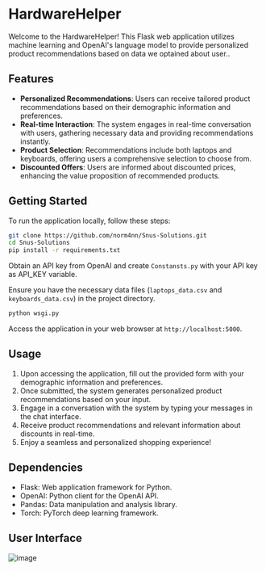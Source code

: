 # HardwareHelper

Welcome to the HardwareHelper! This Flask web application utilizes machine learning and OpenAI's language model to provide personalized product recommendations based on data we optained about user..

## Features

- **Personalized Recommendations**: Users can receive tailored product recommendations based on their demographic information and preferences.
- **Real-time Interaction**: The system engages in real-time conversation with users, gathering necessary data and providing recommendations instantly.
- **Product Selection**: Recommendations include both laptops and keyboards, offering users a comprehensive selection to choose from.
- **Discounted Offers**: Users are informed about discounted prices, enhancing the value proposition of recommended products.

## Getting Started

To run the application locally, follow these steps:

```bash
git clone https://github.com/norm4nn/Snus-Solutions.git
cd Snus-Solutions
pip install -r requirements.txt
```

Obtain an API key from OpenAI and create `Constansts.py` with your API key as API_KEY variable.

Ensure you have the necessary data files (`laptops_data.csv` and `keyboards_data.csv`) in the project directory.

```bash
python wsgi.py
```

Access the application in your web browser at `http://localhost:5000`.

## Usage

1. Upon accessing the application, fill out the provided form with your demographic information and preferences.
2. Once submitted, the system generates personalized product recommendations based on your input.
3. Engage in a conversation with the system by typing your messages in the chat interface.
4. Receive product recommendations and relevant information about discounts in real-time.
5. Enjoy a seamless and personalized shopping experience!

## Dependencies

- Flask: Web application framework for Python.
- OpenAI: Python client for the OpenAI API.
- Pandas: Data manipulation and analysis library.
- Torch: PyTorch deep learning framework.

## User Interface

![image](https://github.com/norm4nn/Snus-Solutions/assets/50834734/1f814b5a-8719-4db5-a1a2-2864cfa3ecea)

